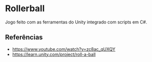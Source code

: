 # Rollerball
Jogo feito com as ferramentas do Unity integrado com scripts em C#.

## Referências

- https://www.youtube.com/watch?v=zc8ac_qUXQY
- https://learn.unity.com/project/roll-a-ball

